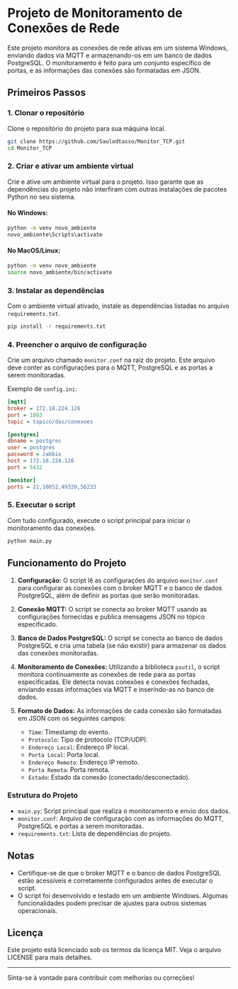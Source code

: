 # Projeto de Monitoramento de Conexões de Rede

Este projeto monitora as conexões de rede ativas em um sistema Windows, enviando dados via MQTT e armazenando-os em um banco de dados PostgreSQL. O monitoramento é feito para um conjunto específico de portas, e as informações das conexões são formatadas em JSON.

## Primeiros Passos

### 1. Clonar o repositório

Clone o repositório do projeto para sua máquina local.

```bash
git clone https://github.com/Saulodtasso/Monitor_TCP.git
cd Monitor_TCP
```

### 2. Criar e ativar um ambiente virtual

Crie e ative um ambiente virtual para o projeto. Isso garante que as dependências do projeto não interfiram com outras instalações de pacotes Python no seu sistema.

#### No Windows:
```bash
python -m venv novo_ambiente
novo_ambiente\Scripts\activate
```

#### No MacOS/Linux:
```bash
python -m venv novo_ambiente
source novo_ambiente/bin/activate
```

### 3. Instalar as dependências

Com o ambiente virtual ativado, instale as dependências listadas no arquivo `requirements.txt`.

```bash
pip install -r requirements.txt
```

### 4. Preencher o arquivo de configuração

Crie um arquivo chamado `monitor.conf` na raiz do projeto. Este arquivo deve conter as configurações para o MQTT, PostgreSQL e as portas a serem monitoradas.

Exemplo de `config.ini`:

```ini
[mqtt]
broker = 172.18.224.126
port = 1883
topic = topico/das/conexoes

[postgres]
dbname = postgres
user = postgres
password = zabbix
host = 172.18.224.126
port = 5432

[monitor]
ports = 22,10052,49320,56233
```

### 5. Executar o script

Com tudo configurado, execute o script principal para iniciar o monitoramento das conexões.

```bash
python main.py
```

## Funcionamento do Projeto

1. **Configuração:** O script lê as configurações do arquivo `monitor.conf` para configurar as conexões com o broker MQTT e o banco de dados PostgreSQL, além de definir as portas que serão monitoradas.

2. **Conexão MQTT:** O script se conecta ao broker MQTT usando as configurações fornecidas e publica mensagens JSON no tópico especificado.

3. **Banco de Dados PostgreSQL:** O script se conecta ao banco de dados PostgreSQL e cria uma tabela (se não existir) para armazenar os dados das conexões monitoradas.

4. **Monitoramento de Conexões:** Utilizando a biblioteca `psutil`, o script monitora continuamente as conexões de rede para as portas especificadas. Ele detecta novas conexões e conexões fechadas, enviando essas informações via MQTT e inserindo-as no banco de dados.

5. **Formato de Dados:** As informações de cada conexão são formatadas em JSON com os seguintes campos:
   - `Time`: Timestamp do evento.
   - `Protocolo`: Tipo de protocolo (TCP/UDP).
   - `Endereço Local`: Endereço IP local.
   - `Porta Local`: Porta local.
   - `Endereço Remoto`: Endereço IP remoto.
   - `Porta Remota`: Porta remota.
   - `Estado`: Estado da conexão (conectado/desconectado).

### Estrutura do Projeto

- `main.py`: Script principal que realiza o monitoramento e envio dos dados.
- `monitor.conf`: Arquivo de configuração com as informações do MQTT, PostgreSQL e portas a serem monitoradas.
- `requirements.txt`: Lista de dependências do projeto.

## Notas

- Certifique-se de que o broker MQTT e o banco de dados PostgreSQL estão acessíveis e corretamente configurados antes de executar o script.
- O script foi desenvolvido e testado em um ambiente Windows. Algumas funcionalidades podem precisar de ajustes para outros sistemas operacionais.

## Licença

Este projeto está licenciado sob os termos da licença MIT. Veja o arquivo LICENSE para mais detalhes.

---

Sinta-se à vontade para contribuir com melhorias ou correções!
